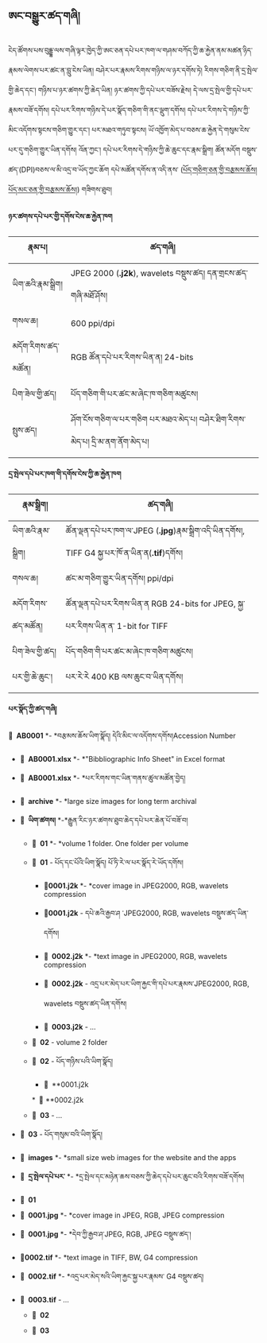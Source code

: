 ## ཨང་བསྒྱུར་ཚད་གཞི།

ངེད་ཚོགས་པས་བུདྡྷ་ལས་གཞི་ལྟར་ཁྱེད་ཀྱི་ཨང་ཅན་དཔེ་པར་ཁག་ལ་གཤམ་བཀོད་ཀྱི་ཆ་རྐྱེན་ནམ་མཚན་ཉིད་རྣམས་ལེགས་པར་ཚང་ན་བླུ་ངེས་ཡིན།
བཤེར་པར་རྣམས་རིགས་གཉིས་ལ་ཉར་དགོས་ཏེ། རིགས་གཅིག་ནི་དྲ་སྤེལ་གྱི་ཆེད་དང་། གཉིས་པ་ཉར་ཚགས་ཀྱི་ཆེད་ཡིན། ཉར་ཚགས་ཀྱི་དཔེ་པར་བཟོས་རྗེས། དེ་ལས་དྲ་སྤེལ་གྱི་དཔེ་པར་རྣམས་བཟོ་དགོས། དཔེ་པར་རིགས་གཉིས་དེ་པར་སྣོད་གཅིག་གི་ནང་ལྡུག་དགོས། དཔེ་པར་རིགས་དེ་གཉིས་ཀྱི་མིང་འདོགས་སྟངས་གཅིག་གྱུར་དང་། པར་མཐའ་གཏུབ་སྟངས། ཡོ་འཁྱོག་མེད་པ་བཅས་ཆ་རྐྱེན་དེ་གསུམ་ངེས་པར་དུ་གཅིག་གྱུར་ཡིན་དགོས། འོན་ཀྱང་། དཔེ་པར་རིགས་དེ་གཉིས་ཀྱི་ཆེ་ཆུང་དང་རྣམ་སྒྲིག། ཚོན་མདོག བསྡུས་ཚད་(DPI)བཅས་ལ་མི་འདྲ་བ་ཡོད་ཀྱང་ཆོག དཔེ་མཚོན་དགོས་ན་འདི་ནས་ ([པོད་གཅིག་ཅན་གྱི་བརྩམས་ཆོས།](haha.jpg) [པོད་མང་ཅན་གྱི་བརྩམས་ཆོས།](haha.jpg)) གཟིགས་ཐུབ། 

**ཉར་ཚགས་དཔེ་པར་གྱི་དགོས་ངེས་ཆ་རྐྱེན་ཁག**

| རྣམ་པ། | ཚད་གཞི། | 
| ------------ | ------------- | 
| ཡིག་ཆའི་རྣམ་སྒྲིག། | JPEG 2000 (**.j2k**), wavelets བསྡུས་ཚད། དན་གྲངས་ཚད་གཞི་མཐོ་ཤོས།
| གསལ་ཆ།| 600 ppi/dpi |
| མདོག་རིགས་ཚད་མཚོན། | RGB ཚོན་དཔེ་པར་རིགས་ཡིན་ན། 24-bits |
| པིག་ཟེལ་གྱི་ཚད། | པོད་གཅིག་གི་པར་ཚང་མ་ཞེང་ཁ་གཅིག་མཚུངས། |
| སྤུས་ཚད། | ཤོག་ངོས་གཅིག་ལ་པར་གཅིག པར་མཐའ་མེད་པ། བཤེར་ཐིག་རིགས་མེད་པ། དྲི་མ་ནག་ནོག་མེད་པ།


**དྲ་སྤེལ་དཔེ་པར་ཁག་གི་དགོས་ངེས་ཀྱི་ཆ་རྐྱེན་ཁག** 

| རྣམ་སྒྲིག། | ཚད་གཞི།| 
| ------------ | ------------- | 
| ཡིག་ཆའི་རྣམ་སྒྲིག། | ཚོན་ལྡན་དཔེ་པར་ཁག་ལ་JPEG (**.jpg**)རྣམ་སྒྲིག་འདི་ཡིན་དགོས།, TIFF G4 སྐྱ་པར་ཁོ་ན་ཡིན་ན(**.tif**)དགོས།  
| གསལ་ཆ། | ཚང་མ་གཅིག་གྱུར་ཡིན་དགོས། ppi/dpi |
| མདོག་རིགས་ཚད་མཚོན། | ཚོན་ལྡན་དཔེ་པར་རིགས་ཡིན་ན RGB 24-bits for JPEG, སྐྱ་པར་རིགས་ཡིན་ན་ 1-bit for TIFF |
| པིག་ཟེལ་གྱི་ཚད། | པོད་གཅིག་གི་པར་ཚང་མ་ཞེང་ཁ་གཅིག་མཚུངས། |
| པར་གྱི་ཆེ་ཆུང་། | པར་རེ་རེ 400 KB ལས་ཆུང་བ་ཡིན་དགོས།| 

**པར་སྣོད་ཀྱི་ཚད་གཞི།** 

📂 **AB0001** *- *བརྩམས་ཆོས་ཡིག་སྣོད། དེའི་མིང་ལ་འདོགས་དགོས།Accession Number

* 📂 **AB0001.xlsx** *- *"Bibbliographic Info Sheet" in Excel format

* 📂 **AB0001.xlsx** *- *པར་རིགས་གང་ཡིན་གནས་ཚུལ་མཚོན་བྱེད།

* 📂 **archive** *- *large size images for long term archival

* 📂 **ཡིག་ཚགས།** *-*རྒྱུན་རིང་ཉར་ཚགས་ཐུབ་ཆེད་དཔེ་པར་ཆེན་པོ་བཟོ་བ།

    * 📂 **01** *- *volume 1 folder. One folder per volume
    
     * 📂 **01** *-* པོད་དང་པོའི་ཡིག་སྣོད། པོ་ཏི་རེ་ལ་པར་སྣོད་རེ་ཡོད་དགོས།
     
        * 📂**0001.j2k** *- *cover image in JPEG2000, RGB, wavelets compression
        
        * 📂**0001.j2k** *-* དཔེ་ཆའི་རྒྱབ་ཤ ་JPEG2000, RGB, wavelets བསྡུས་ཚད་ཡིན་དགོས།
        
        * 📂 **0002.j2k** *- *text image in JPEG2000, RGB, wavelets compression
        
         * 📂 **0002.j2k** *-* འདྲ་པར་མེད་པར་ཡིག་རྐྱང་གི་དཔེ་པར་རྣམས་JPEG2000, RGB, wavelets བསྡུས་ཚད་ཡིན་དགོས།
         
        * 📂 **0003.j2k** *- ...* 
        
    * 📂 **02** *-* volume 2 folder
    
    * 📂 **02** *-* པོད་གཉིས་པའི་ཡིག་སྣོད།
    
        * 📂 **0001.j2k
        
        * 📂 **0002.j2k
        
    * 📁 **03** *- ...*
    
* 📁 **03** *-* པོད་གསུམ་བའི་ཡིག་སྣོད།

* 📂 **images** *- *small size web images for the website and the apps

*  📂 **དྲ་སྤེལ་དཔེ་པར་** *- *དྲ་སྤེལ་དང་མཉེན་ཆས་བཅས་ཀྱི་ཆེད་དཔེ་པར་ཆུང་བའི་རིགས་བཟོ་དགོས།

  * 📂 **01**
  
  * 📂 **0001.jpg** *- *cover image in JPEG, RGB, JPEG compression
        
  * 📂 **0001.jpg** *- *དེབ་ཀྱི་རྒྱབ་ཤ་JPEG, RGB, JPEG བསྡུས་ཚད་།
        
  * 📂**0002.tif** *- *text image in TIFF, BW, G4 compression
        
  * 📂 **0002.tif** *- *འདྲ་པར་མེད་སའི་ཡིག་རྐྱང་སྐྱ་པར་རྣམས་ G4 བསྡུས་ཚད།
        
  * 📂 **0003.tif** *- ...*
        
    * 📁 **02**
    
    * 📁 **03**
